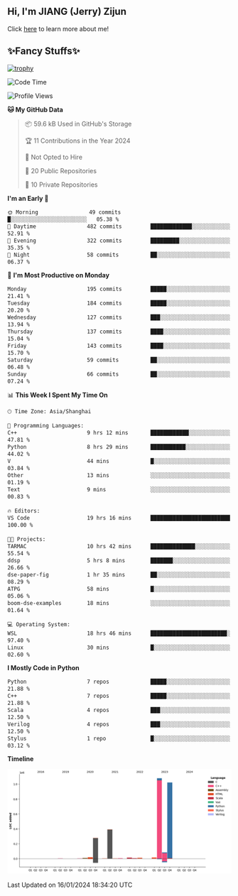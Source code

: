 ## Hi, I'm JIANG (Jerry) Zijun

Click [here](https://jzjerry.github.io/about/) to learn more about me!

## ✨Fancy Stuffs✨
[![trophy](https://github-profile-trophy.vercel.app/?username=jzjerry&theme=onedark)](https://github.com/ryo-ma/github-profile-trophy)
<!--START_SECTION:waka-->
![Code Time](http://img.shields.io/badge/Code%20Time-220%20hrs%2011%20mins-blue)

![Profile Views](http://img.shields.io/badge/Profile%20Views-0-blue)

**🐱 My GitHub Data** 

> 📦 59.6 kB Used in GitHub's Storage 
 > 
> 🏆 11 Contributions in the Year 2024
 > 
> 🚫 Not Opted to Hire
 > 
> 📜 20 Public Repositories 
 > 
> 🔑 10 Private Repositories 
 > 
**I'm an Early 🐤** 

```text
🌞 Morning                49 commits          █░░░░░░░░░░░░░░░░░░░░░░░░   05.38 % 
🌆 Daytime                482 commits         █████████████░░░░░░░░░░░░   52.91 % 
🌃 Evening                322 commits         █████████░░░░░░░░░░░░░░░░   35.35 % 
🌙 Night                  58 commits          ██░░░░░░░░░░░░░░░░░░░░░░░   06.37 % 
```
📅 **I'm Most Productive on Monday** 

```text
Monday                   195 commits         █████░░░░░░░░░░░░░░░░░░░░   21.41 % 
Tuesday                  184 commits         █████░░░░░░░░░░░░░░░░░░░░   20.20 % 
Wednesday                127 commits         ███░░░░░░░░░░░░░░░░░░░░░░   13.94 % 
Thursday                 137 commits         ████░░░░░░░░░░░░░░░░░░░░░   15.04 % 
Friday                   143 commits         ████░░░░░░░░░░░░░░░░░░░░░   15.70 % 
Saturday                 59 commits          ██░░░░░░░░░░░░░░░░░░░░░░░   06.48 % 
Sunday                   66 commits          ██░░░░░░░░░░░░░░░░░░░░░░░   07.24 % 
```


📊 **This Week I Spent My Time On** 

```text
🕑︎ Time Zone: Asia/Shanghai

💬 Programming Languages: 
C++                      9 hrs 12 mins       ████████████░░░░░░░░░░░░░   47.81 % 
Python                   8 hrs 29 mins       ███████████░░░░░░░░░░░░░░   44.02 % 
V                        44 mins             █░░░░░░░░░░░░░░░░░░░░░░░░   03.84 % 
Other                    13 mins             ░░░░░░░░░░░░░░░░░░░░░░░░░   01.19 % 
Text                     9 mins              ░░░░░░░░░░░░░░░░░░░░░░░░░   00.83 % 

🔥 Editors: 
VS Code                  19 hrs 16 mins      █████████████████████████   100.00 % 

🐱‍💻 Projects: 
TARMAC                   10 hrs 42 mins      ██████████████░░░░░░░░░░░   55.54 % 
ddsp                     5 hrs 8 mins        ███████░░░░░░░░░░░░░░░░░░   26.66 % 
dse-paper-fig            1 hr 35 mins        ██░░░░░░░░░░░░░░░░░░░░░░░   08.29 % 
ATPG                     58 mins             █░░░░░░░░░░░░░░░░░░░░░░░░   05.06 % 
boom-dse-examples        18 mins             ░░░░░░░░░░░░░░░░░░░░░░░░░   01.64 % 

💻 Operating System: 
WSL                      18 hrs 46 mins      ████████████████████████░   97.40 % 
Linux                    30 mins             █░░░░░░░░░░░░░░░░░░░░░░░░   02.60 % 
```

**I Mostly Code in Python** 

```text
Python                   7 repos             █████░░░░░░░░░░░░░░░░░░░░   21.88 % 
C++                      7 repos             █████░░░░░░░░░░░░░░░░░░░░   21.88 % 
Scala                    4 repos             ███░░░░░░░░░░░░░░░░░░░░░░   12.50 % 
Verilog                  4 repos             ███░░░░░░░░░░░░░░░░░░░░░░   12.50 % 
Stylus                   1 repo              █░░░░░░░░░░░░░░░░░░░░░░░░   03.12 % 
```



**Timeline**

![Lines of Code chart](https://raw.githubusercontent.com/Jzjerry/Jzjerry/main/assets/bar_graph.png)


 Last Updated on 16/01/2024 18:34:20 UTC
<!--END_SECTION:waka-->
